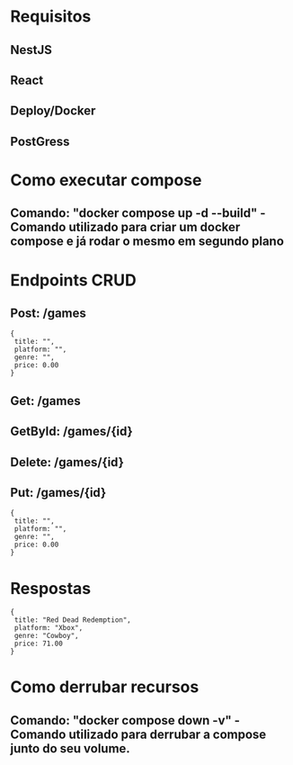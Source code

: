 # Requisitos

## NestJS
## React
## Deploy/Docker
## PostGress
	
# Como executar compose

## Comando: "docker compose up -d --build" - Comando utilizado para criar um docker compose e já rodar o mesmo em segundo plano

# Endpoints CRUD

## Post: /games
	{
 	 title: "",
	 platform: "",
	 genre: "",
	 price: 0.00
	}
## Get: /games

## GetById: /games/{id}

## Delete: /games/{id}

## Put:    /games/{id}
	{
 	 title: "",
	 platform: "",
	 genre: "",
	 price: 0.00
	}

# Respostas
	{
 	 title: "Red Dead Redemption",
	 platform: "Xbox",
	 genre: "Cowboy",
	 price: 71.00
	}
# Como derrubar recursos 

## Comando: "docker compose down -v" - Comando utilizado para derrubar a compose junto do seu volume.
